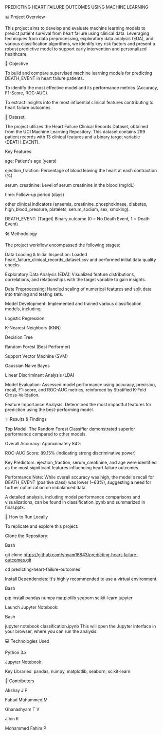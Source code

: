 PREDICTING HEART FAILURE OUTCOMES USING MACHINE LEARNING

📊 Project Overview

This project aims to develop and evaluate machine learning models to predict patient survival from heart failure using clinical data. Leveraging techniques from data preprocessing, exploratory data analysis (EDA), and various classification algorithms, we identify key risk factors and present a robust predictive model to support early intervention and personalized healthcare.

🎯 Objective

To build and compare supervised machine learning models for predicting DEATH_EVENT in heart failure patients.

To identify the most effective model and its performance metrics (Accuracy, F1-Score, ROC-AUC).

To extract insights into the most influential clinical features contributing to heart failure outcomes.

💾 Dataset

The project utilizes the Heart Failure Clinical Records Dataset, obtained from the UCI Machine Learning Repository.
This dataset contains 299 patient records with 13 clinical features and a binary target variable (DEATH_EVENT).

Key Features:

age: Patient's age (years)

ejection_fraction: Percentage of blood leaving the heart at each contraction (%)

serum_creatinine: Level of serum creatinine in the blood (mg/dL)

time: Follow-up period (days)

other clinical indicators (anaemia, creatinine_phosphokinase, diabetes, high_blood_pressure, platelets, serum_sodium, sex, smoking).

DEATH_EVENT: (Target) Binary outcome (0 = No Death Event, 1 = Death Event)

🛠️ Methodology

The project workflow encompassed the following stages:

Data Loading & Initial Inspection: Loaded heart_failure_clinical_records_dataset.csv and performed initial data quality checks.

Exploratory Data Analysis (EDA): Visualized feature distributions, correlations, and relationships with the target variable to gain insights.

Data Preprocessing: Handled scaling of numerical features and split data into training and testing sets.

Model Development: Implemented and trained various classification models, including:

Logistic Regression

K-Nearest Neighbors (KNN)

Decision Tree

Random Forest (Best Performer)

Support Vector Machine (SVM)

Gaussian Naive Bayes

Linear Discriminant Analysis (LDA)

Model Evaluation: Assessed model performance using accuracy, precision, recall, F1-score, and ROC-AUC metrics, reinforced by Stratified K-Fold Cross-Validation.

Feature Importance Analysis: Determined the most impactful features for prediction using the best-performing model.

✨ Results & Findings

Top Model: The Random Forest Classifier demonstrated superior performance compared to other models.

Overall Accuracy: Approximately 84%

ROC-AUC Score: 89.15% (indicating strong discriminative power)

Key Predictors: ejection_fraction, serum_creatinine, and age were identified as the most significant features influencing heart failure outcomes.

Performance Note: While overall accuracy was high, the model's recall for DEATH_EVENT (positive class) was lower (~63%), suggesting a need for further optimization on imbalanced data.

A detailed analysis, including model performance comparisons and visualizations, can be found in classification.ipynb and summarized in final.pptx.

🚀 How to Run Locally

To replicate and explore this project:

Clone the Repository:

Bash

git clone https://github.com/shyam16843/predicting-heart-failure-outcomes.git

cd predicting-heart-failure-outcomes


Install Dependencies:
It's highly recommended to use a virtual environment.

Bash

pip install pandas numpy matplotlib seaborn scikit-learn jupyter

Launch Jupyter Notebook:

Bash

jupyter notebook classification.ipynb
This will open the Jupyter interface in your browser, where you can run the analysis.

💻 Technologies Used

Python 3.x

Jupyter Notebook

Key Libraries: pandas, numpy, matplotlib, seaborn, scikit-learn

👥 Contributors

Akshay J P

Fahad Muhammed M

Ghanashyam T V

Jibin K

Mohammed Fahim P
